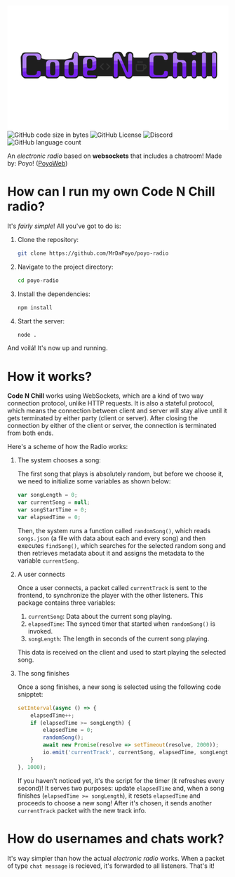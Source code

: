 ![Logo](readme/bigLogo.png)
![GitHub code size in bytes](https://img.shields.io/github/languages/code-size/MrDaPoyo/poyo-radio)
![GitHub License](https://img.shields.io/github/license/MrDaPoyo/poyo-radio)
![Discord](https://img.shields.io/discord/1284803560479133758)
![GitHub language count](https://img.shields.io/github/languages/count/MrDaPoyo/poyo-radio)

An *electronic radio* based on __websockets__ that includes a chatroom!
Made by: Poyo! ([PoyoWeb](https://poyoweb.org))

# How can I run my own Code N Chill radio?

It's _fairly simple_! All you've got to do is:
1. Clone the repository:
    ```sh
    git clone https://github.com/MrDaPoyo/poyo-radio
    ```
2. Navigate to the project directory:
    ```sh
    cd poyo-radio
    ```
3. Install the dependencies:
    ```sh
    npm install
    ```
4. Start the server:
    ```sh
    node .
    ```

And voilá! It's now up and running.

# How it works?

**Code N Chill** works using WebSockets, which are a kind of two way connection protocol, unlike HTTP requests. 
It is also a stateful protocol, which means the connection between client and server will stay alive until it gets terminated by either party (client or server). After closing the connection by either of the client or server, the connection is terminated from both ends. 

Here's a scheme of how the Radio works:

1. The system chooses a song:

    The first song that plays is absolutely random, but before we choose it, we need to initialize some variables as shown below:
    
    ```js
    var songLength = 0;
    var currentSong = null;
    var songStartTime = 0;
    var elapsedTime = 0;
    ```
    
    Then, the system runs a function called `randomSong()`, which reads `songs.json` (a file with data about each and every song) and then executes ``findSong()``, which searches for the selected random song and then retrieves metadata about it and assigns the metadata to the variable ``currentSong``.
2. A user connects
    
    Once a user connects, a packet called ``currentTrack`` is sent to the frontend, to synchronize the player with the other listeners.
    This package contains three variables: 
    1.  ``currentSong``: Data about the current song playing.
    2.  ``elapsedTime``: The synced timer that started when ``randomSong()`` is invoked.
    3.  ``songLength``: The length in seconds of the current song playing.
    
    This data is received on the client and used to start playing the selected song.

3. The song finishes
    
    Once a song finishes, a new song is selected using the following code snipptet:
    ```js
    setInterval(async () => {
        elapsedTime++;
        if (elapsedTime >= songLength) {
            elapsedTime = 0;
            randomSong();
            await new Promise(resolve => setTimeout(resolve, 2000));
            io.emit('currentTrack', currentSong, elapsedTime, songLength);
        }
    }, 1000);
    ```
    If you haven't noticed yet, it's the script for the timer (it refreshes every second)! It serves two purposes: update ``elapsedTime`` and, when a song finishes (``elapsedTime >= songLength``), it resets ``elapsedTime`` and proceeds to choose a new song! After it's chosen, it sends another ``currentTrack`` packet with the new track info.

# How do usernames and chats work?

It's way simpler than how the actual *electronic radio* works. When a packet of type `chat message` is recieved, it's forwarded to all listeners. That's it!